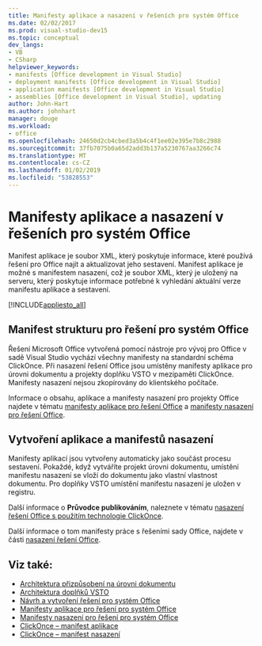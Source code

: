 ```yaml
---
title: Manifesty aplikace a nasazení v řešeních pro systém Office
ms.date: 02/02/2017
ms.prod: visual-studio-dev15
ms.topic: conceptual
dev_langs:
- VB
- CSharp
helpviewer_keywords:
- manifests [Office development in Visual Studio]
- deployment manifests [Office development in Visual Studio]
- application manifests [Office development in Visual Studio]
- assemblies [Office development in Visual Studio], updating
author: John-Hart
ms.author: johnhart
manager: douge
ms.workload:
- office
ms.openlocfilehash: 24650d2cb4cbed3a5b4c4f1ee02e395e7b8c2988
ms.sourcegitcommit: 37fb7075b0a65d2add3b137a5230767aa3266c74
ms.translationtype: MT
ms.contentlocale: cs-CZ
ms.lasthandoff: 01/02/2019
ms.locfileid: "53828553"
---
```

# <a name="application-and-deployment-manifests-in-office-solutions"></a>Manifesty aplikace a nasazení v řešeních pro systém Office
  Manifest aplikace je soubor XML, který poskytuje informace, které používá řešení pro Office najít a aktualizovat jeho sestavení. Manifest aplikace je možné s manifestem nasazení, což je soubor XML, který je uložený na serveru, který poskytuje informace potřebné k vyhledání aktuální verze manifestu aplikace a sestavení.

 [!INCLUDE[appliesto_all](../vsto/includes/appliesto-all-md.md)]

## <a name="manifest-structure-for-office-solutions"></a>Manifest strukturu pro řešení pro systém Office
 Řešení Microsoft Office vytvořená pomocí nástroje pro vývoj pro Office v sadě Visual Studio vychází všechny manifesty na standardní schéma ClickOnce. Při nasazení řešení Office jsou umístěny manifesty aplikace pro úrovni dokumentu a projekty doplňku VSTO v mezipaměti ClickOnce. Manifesty nasazení nejsou zkopírovány do klientského počítače.

 Informace o obsahu, aplikace a manifesty nasazení pro projekty Office najdete v tématu [manifesty aplikace pro řešení Office](../vsto/application-manifests-for-office-solutions.md) a [manifesty nasazení pro řešení Office](../vsto/deployment-manifests-for-office-solutions.md).

## <a name="create-application-and-deployment-manifests"></a>Vytvoření aplikace a manifestů nasazení
 Manifesty aplikací jsou vytvořeny automaticky jako součást procesu sestavení. Pokaždé, když vytváříte projekt úrovni dokumentu, umístění manifestu nasazení se vloží do dokumentu jako vlastní vlastnost dokumentu. Pro doplňky VSTO umístění manifestu nasazení je uložen v registru.

 Další informace o **Průvodce publikováním**, naleznete v tématu [nasazení řešení Office s použitím technologie ClickOnce](../vsto/deploying-an-office-solution-by-using-clickonce.md).

 Další informace o tom manifesty práce s řešeními sady Office, najdete v části [nasazení řešení Office](../vsto/deploying-an-office-solution.md).

## <a name="see-also"></a>Viz také:

- [Architektura přizpůsobení na úrovni dokumentu](../vsto/architecture-of-document-level-customizations.md)
- [Architektura doplňků VSTO](../vsto/architecture-of-vsto-add-ins.md)
- [Návrh a vytvoření řešení pro systém Office](../vsto/designing-and-creating-office-solutions.md)
- [Manifesty aplikace pro řešení pro systém Office](../vsto/application-manifests-for-office-solutions.md)
- [Manifesty nasazení pro řešení pro systém Office](../vsto/deployment-manifests-for-office-solutions.md)
- [ClickOnce – manifest aplikace](../deployment/clickonce-application-manifest.md)
- [ClickOnce – manifest nasazení](../deployment/clickonce-deployment-manifest.md)